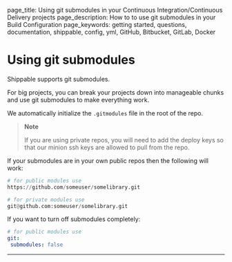 page_title: Using git submodules in your Continuous Integration/Continuous Delivery projects
page_description: How to to use git submodules in your Build Configuration
page_keywords: getting started, questions, documentation, shippable, config, yml, GitHub, Bitbucket, GitLab, Docker


# Using git submodules

Shippable supports git submodules.

For big projects, you can break your projects down into manageable chunks and use git submodules to make everything work.

We automatically initialize the `.gitmodules` file in the root of the repo.

> **Note**
>
> If you are using private repos, you will need to add the deploy keys so that our minion ssh keys are allowed to pull from the repo.

If your submodules are in your own public repos then the following will work:

```python
# for public modules use
https://github.com/someuser/somelibrary.git

# for private modules use
git@github.com:someuser/somelibrary.git
```

If you want to turn off submodules completely:

```yaml
# for public modules use
git:
 submodules: false
```

---
